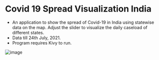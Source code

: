 # Covid 19 Spread Visualization India
- An application to show the spread of Covid-19 in India using statewise data on the map. Adjust the slider to visualize the daily caseload of different states.
- Data till 24th July, 2021.
- Program requires Kivy to run.

![image](https://user-images.githubusercontent.com/65825273/127043362-bd9ad48f-ebbc-475c-8720-77ade363f39a.png)


